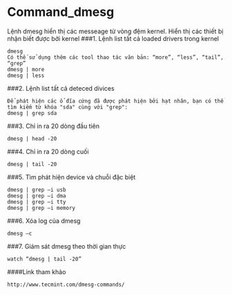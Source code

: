 Command_dmesg
==========

Lệnh dmesg hiển thị các messeage từ vòng đệm kernel. Hiển thị các thiết bị nhận biết được bởi kernel
###1.	Lệnh list tất cả loaded drivers trong kernel

`````
dmesg
Có thế sử dụng thêm các tool thao tác văn bản: “more”, “less”, “tail”, “grep”
dmesg | more
dmesg | less
`````
###2.	Lệnh list tất cả deteced divices

`````
Để phát hiện các ổ đĩa cứng đã được phát hiện bởi hạt nhân, bạn có thể tìm kiếm từ khóa "sda" cùng với "grep":
dmesg | grep sda
`````
###3.	Chỉ in ra 20 dòng đầu tiên

`````
dmesg | head -20
`````
###4.	Chỉ in ra 20 dòng cuối

`````
dmesg | tail -20
`````
###5.	Tìm phát hiện device và chuỗi đặc biệt

`````
dmesg | grep –i usb
dmesg | grep –i dma
dmesg | grep –i tty
dmesg | grep –i memory
`````
###6.	Xóa log của dmesg

`````
dmesg –c
`````
###7.	Giám sát dmesg theo thời gian thực

`````
watch “dmesg | tail -20”
`````
####Link tham khảo 
```
http://www.tecmint.com/dmesg-commands/
```
